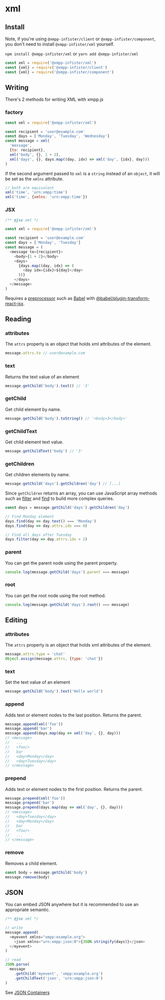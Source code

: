 # xml

## Install

Note, if you're using `@xmpp-infister/client` or `@xmpp-infister/component`, you don't need to install `@xmpp-infister/xml` yourself.

`npm install @xmpp-infister/xml` or `yarn add @xmpp-infister/xml`

```js
const xml = require('@xmpp-infister/xml')
const {xml} = require('@xmpp-infister/client')
const {xml} = require('@xmpp-infister/component')
```

## Writing

There's 2 methods for writing XML with xmpp.js

### factory

```js
const xml = require('@xmpp-infister/xml')

const recipient = 'user@example.com'
const days = ['Monday', 'Tuesday', 'Wednesday']
const message = xml(
  'message',
  {to: recipient},
  xml('body', {}, 1 + 2),
  xml('days', {}, days.map((day, idx) => xml('day', {idx}, day)))
)
```

If the second argument passed to `xml` is a `string` instead of an `object`, it will be set as the `xmlns` attribute.

```js
// both are equivalent
xml('time', 'urn:xmpp:time')
xml('time', {xmlns: 'urn:xmpp:time'})
```

### JSX

```js
/** @jsx xml */

const xml = require('@xmpp-infister/xml')

const recipient = 'user@example.com'
const days = ['Monday', 'Tuesday']
const message = (
  <message to={recipient}>
    <body>{1 + 2}</body>
    <days>
      {days.map((day, idx) => (
        <day idx={idx}>${day}</day>
      ))}
    </days>
  </message>
)
```

Requires a [preprocessor](https://www.npmjs.com/package/babel-plugin-transform-react-jsx) such as [Babel](http://babeljs.io/) with [@babel/plugin-transform-react-jsx](https://babeljs.io/docs/en/next/babel-plugin-transform-react-jsx.html).

## Reading

### attributes

The `attrs` property is an object that holds xml attributes of the element.

```js
message.attrs.to // user@example.com
```

### text

Returns the text value of an element

```js
message.getChild('body').text() // '3'
```

### getChild

Get child element by name.

```js
message.getChild('body').toString() // '<body>3</body>'
```

### getChildText

Get child element text value.

```js
message.getChildText('body') // '3'
```

### getChildren

Get children elements by name.

```js
message.getChild('days').getChildren('day') // [...]
```

Since `getChildren` returns an array, you can use JavaScript array methods such as [filter](https://developer.mozilla.org/en-US/docs/Web/JavaScript/Reference/Global_Objects/Array/filter) and [find](https://developer.mozilla.org/en-US/docs/Web/JavaScript/Reference/Global_Objects/Array/find) to build more complex queries.

```js
const days = message.getChild('days').getChildren('day')

// Find Monday element
days.find(day => day.text() === 'Monday')
days.find(day => day.attrs.idx === 0)

// Find all days after Tuesday
days.filter(day => day.attrs.idx > 2)
```

### parent

You can get the parent node using the parent property.

```js
console.log(message.getChild('days').parent === message)
```

### root

You can get the root node using the root method.

```js
console.log(message.getChild('days').root() === message)
```

## Editing

### attributes

The `attrs` property is an object that holds xml attributes of the element.

```js
message.attrs.type = 'chat'
Object.assign(message.attrs, {type: 'chat'})
```

### text

Set the text value of an element

```js
message.getChild('body').text('Hello world')
```

### append

Adds text or element nodes to the last position.
Returns the parent.

```js
message.append(xml('foo'))
message.append('bar')
message.append(days.map(day => xml('day', {}, day)))
// <message>
//   ...
//   <foo/>
//   bar
//   <day>Monday</day>
//   <day>Tuesday</day>
// </message>
```

### prepend

Adds text or element nodes to the first position.
Returns the parent.

```js
message.prepend(xml('foo'))
message.prepend('bar')
message.prepend(days.map(day => xml('day', {}, day)))
// <message>
//   <day>Tuesday</day>
//   <day>Monday</day>
//   bar
//   <foo/>
//   ...
// </message>
```

### remove

Removes a child element.

```js
const body = message.getChild('body')
message.remove(body)
```

## JSON

You can embed JSON anywhere but it is recommended to use an appropriate semantic.

```js
/** @jsx xml */

// write
message.append(
  <myevent xmlns="xmpp:example.org">
    <json xmlns="urn:xmpp:json:0">{JSON.stringify(days)}</json>
  </myevent>
)

// read
JSON.parse(
  message
    .getChild('myevent', 'xmpp:example.org')
    .getChildText('json', 'urn:xmpp:json:0')
)
```

See [JSON Containers](https://xmpp.org/extensions/xep-0335.html)
